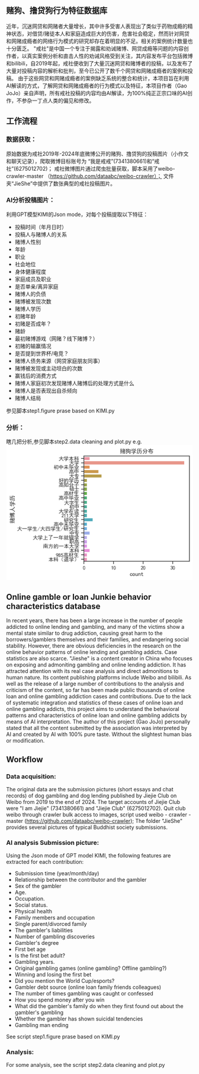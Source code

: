 ## 赌狗、撸贷狗行为特征数据库
近年，沉迷网贷和网赌者大量增长，其中许多受害人表现出了类似于药物成瘾的精神状态，对借贷/赌徒本人和家庭造成巨大的伤害，危害社会稳定，然而针对网贷和网赌成瘾者的网络行为模式的研究却存在着明显的不足。相关的案例统计数量也十分匮乏。
"戒社"是中国一个专注于揭露和劝诫赌博、网贷成瘾等问题的内容创作者，以真实案例分析和直击人性的劝诫风格受到关注，其内容发布平台包括微博和bilibili，自2019年起，戒社便收到了大量沉迷网贷和赌博者的投稿，以及发布了大量对投稿内容的解析和批判，至今已公开了数千个网贷和网赌成瘾者的案例和投稿。
由于这些网贷和网赌成瘾者的案例缺乏系统的整合和统计，本项目旨在利用AI解读的方式，了解网贷和网赌成瘾者的行为模式以及特征，本项目作者（Gao JoJo）亲自声明，所有戒社投稿的内容均由AI解读，为100%纯正正宗口味的AI创作，不参杂一丁点人类的偏见和修改。

## 工作流程
### 数据获取：
原始数据为戒社2019年-2024年底微博公开的赌狗、撸贷狗的投稿图片（小作文和聊天记录），爬取微博目标账号为 “我是戒戒”(7341380661)和“戒社”(6275012702)；
戒社微博图片通过爬虫批量获取，脚本采用了weibo-crawler-master （https://github.com/dataabc/weibo-crawler）；
文件夹“JieShe”中提供了数张典型的戒社投稿图片。

### AI分析投稿图片：
利用GPT模型KIMI的Json mode，对每个投稿提取以下特征：
- 投稿时间（年月日时）
- 投稿人与赌博人的关系
- 赌博人性别
- 年龄
- 职业
- 社会地位
- 身体健康程度
- 家庭成员及职业
- 是否单亲/离异家庭
- 赌博人的负债
- 赌博被发现次数
- 赌博人学历
- 初赌年龄
- 初赌是否成年？
- 赌龄
- 最初赌博游戏（网赌？线下赌博？）
- 初赌的输赢情况
- 是否提到世界杯/电竞？
- 赌博人债务来源（网贷家庭朋友同事）
- 赌博被发现或主动坦白的次数
- 赢钱后的消费方式
- 赌博人家庭初次发现赌博人赌博后的处理方式是什么
- 赌博人是否表现出自杀倾向
- 赌博人结局

参见脚本step1.figure prase based on KIMI.py

### 分析：
瞎几把分析,参见脚本step2.data cleaning and plot.py
e.g.
![赌狗学历](media/academic_level.png)


## Online gamble or loan Junkie behavior characteristics database
In recent years, there has been a large increase in the number of people addicted to online lending and gambling, and many of the victims show a mental state similar to drug addiction, causing great harm to the borrowers/gamblers themselves and their families, and endangering social stability. However, there are obvious deficiencies in the research on the online behavior patterns of online lending and gambling addicts. Case statistics are also scarce.
"Jieshe" is a content creator in China who focuses on exposing and admoniting gambling and online lending addiction. It has attracted attention with its real case analysis and direct admonitions to human nature. Its content publishing platforms include Weibo and bilibili. As well as the release of a large number of contributions to the analysis and criticism of the content, so far has been made public thousands of online loan and online gambling addiction cases and contributions.
Due to the lack of systematic integration and statistics of these cases of online loan and online gambling addicts, this project aims to understand the behavioral patterns and characteristics of online loan and online gambling addicts by means of AI interpretation. The author of this project (Gao JoJo) personally stated that all the content submitted by the association was interpreted by AI and created by AI with 100% pure taste. Without the slightest human bias or modification.

## Workflow
### Data acquisition:
The original data are the submission pictures (short essays and chat records) of dog gambling and dog lending published by Jiejie Club on Weibo from 2019 to the end of 2024. The target accounts of Jiejie Club were "I am Jiejie" (7341380661) and "Jiejie Club" (6275012702).
Quit club weibo through crawler bulk access to images, script used weibo - crawler - master (https://github.com/dataabc/weibo-crawler);
The folder "JieShe" provides several pictures of typical Buddhist society submissions.

### AI analysis Submission picture:
Using the Json mode of GPT model KIMI, the following features are extracted for each contribution:
- Submission time (year/month/day)
- Relationship between the contributor and the gambler
- Sex of the gambler
- Age.
- Occupation.
- Social status.
- Physical health
- Family members and occupation
- Single parent/divorced family
- The gambler's liabilities
- Number of gambling discoveries
- Gambler's degree
- First bet age
- Is the first bet adult?
- Gambling years.
- Original gambling games (online gambling? Offline gambling?)
- Winning and losing the first bet
- Did you mention the World Cup/esports?
- Gambler debt source (online loan family friends colleagues)
- The number of times gambling was caught or confessed
- How you spend money after you win
- What did the gambler's family do when they first found out about the gambler's gambling
- Whether the gambler has shown suicidal tendencies
- Gambling man ending

See script step1.figure prase based on KIMI.py

### Analysis:
For some analysis, see the script step2.data cleaning and plot.py
